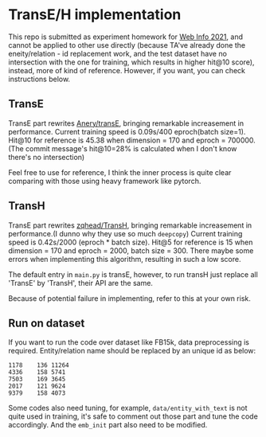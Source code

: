 # TransE/H implementation

This repo is submitted as experiment homework for [Web Info 2021](http://staff.ustc.edu.cn/~tongxu/webinfo/), and cannot be applied to other use directly (because TA've already done the eneity/relation - id replacement work, and the test dataset have no intersection with the one for training, which results in higher hit@10 score), instead, more of kind of reference. However, if you want, you can check instructions below.

## TransE

TransE part rewrites [Anery/transE](https://github.com/Anery/transE), bringing remarkable increasement in performance. Current training speed is 0.09s/400 eproch(batch size=1). Hit@10 for reference is 45.38 when dimension = 170 and eproch = 700000. (The commit message's hit@10=28% is calculated when I don't know there's no intersection)

Feel free to use for reference, I think the inner process is quite clear comparing with those using heavy framework like pytorch.

## TransH

TransE part rewrites [zqhead/TransH](https://github.com/zqhead/TransH), bringing remarkable increasement in performance.(I dunno why they use so much `deepcopy`) Current training speed is 0.42s/2000 (eproch * batch size). Hit@5 for reference is 15 when dimension = 170 and eproch = 2000, batch size = 300. There maybe some errors when implementing this algorithm, resulting in such a low score.

The default entry in `main.py` is transE, however, to run transH just replace all 'TransE' by 'TransH', their API are the same.

Because of potential failure in implementing, refer to this at your own risk.

## Run on dataset

If you want to run the code over dataset like FB15k, data preprocessing is required. Entity/relation name should be replaced by an unique id as below:

```
1178	136	11264
4336	158	5741
7503	169	3645
2017	121	9624
9379	158	4073
```

Some codes also need tuning, for example, `data/entity_with_text` is not quite used in training, it's safe to comment out those part and tune the code accordingly. And the `emb_init` part also need to be modified.